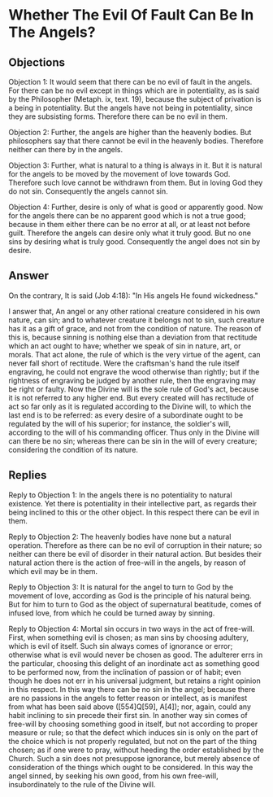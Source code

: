 # Whether The Evil Of Fault Can Be In The Angels?

## Objections

Objection 1: It would seem that there can be no evil of fault in the angels. For there can be no evil except in things which are in potentiality, as is said by the Philosopher (Metaph. ix, text. 19), because the subject of privation is a being in potentiality. But the angels have not being in potentiality, since they are subsisting forms. Therefore there can be no evil in them.

Objection 2: Further, the angels are higher than the heavenly bodies. But philosophers say that there cannot be evil in the heavenly bodies. Therefore neither can there by in the angels.

Objection 3: Further, what is natural to a thing is always in it. But it is natural for the angels to be moved by the movement of love towards God. Therefore such love cannot be withdrawn from them. But in loving God they do not sin. Consequently the angels cannot sin.

Objection 4: Further, desire is only of what is good or apparently good. Now for the angels there can be no apparent good which is not a true good; because in them either there can be no error at all, or at least not before guilt. Therefore the angels can desire only what it truly good. But no one sins by desiring what is truly good. Consequently the angel does not sin by desire.

## Answer

On the contrary, It is said (Job 4:18): "In His angels He found wickedness."

I answer that, An angel or any other rational creature considered in his own nature, can sin; and to whatever creature it belongs not to sin, such creature has it as a gift of grace, and not from the condition of nature. The reason of this is, because sinning is nothing else than a deviation from that rectitude which an act ought to have; whether we speak of sin in nature, art, or morals. That act alone, the rule of which is the very virtue of the agent, can never fall short of rectitude. Were the craftsman's hand the rule itself engraving, he could not engrave the wood otherwise than rightly; but if the rightness of engraving be judged by another rule, then the engraving may be right or faulty. Now the Divine will is the sole rule of God's act, because it is not referred to any higher end. But every created will has rectitude of act so far only as it is regulated according to the Divine will, to which the last end is to be referred: as every desire of a subordinate ought to be regulated by the will of his superior; for instance, the soldier's will, according to the will of his commanding officer. Thus only in the Divine will can there be no sin; whereas there can be sin in the will of every creature; considering the condition of its nature.

## Replies

Reply to Objection 1: In the angels there is no potentiality to natural existence. Yet there is potentiality in their intellective part, as regards their being inclined to this or the other object. In this respect there can be evil in them.

Reply to Objection 2: The heavenly bodies have none but a natural operation. Therefore as there can be no evil of corruption in their nature; so neither can there be evil of disorder in their natural action. But besides their natural action there is the action of free-will in the angels, by reason of which evil may be in them.

Reply to Objection 3: It is natural for the angel to turn to God by the movement of love, according as God is the principle of his natural being. But for him to turn to God as the object of supernatural beatitude, comes of infused love, from which he could be turned away by sinning.

Reply to Objection 4: Mortal sin occurs in two ways in the act of free-will. First, when something evil is chosen; as man sins by choosing adultery, which is evil of itself. Such sin always comes of ignorance or error; otherwise what is evil would never be chosen as good. The adulterer errs in the particular, choosing this delight of an inordinate act as something good to be performed now, from the inclination of passion or of habit; even though he does not err in his universal judgment, but retains a right opinion in this respect. In this way there can be no sin in the angel; because there are no passions in the angels to fetter reason or intellect, as is manifest from what has been said above ([554]Q[59], A[4]); nor, again, could any habit inclining to sin precede their first sin. In another way sin comes of free-will by choosing something good in itself, but not according to proper measure or rule; so that the defect which induces sin is only on the part of the choice which is not properly regulated, but not on the part of the thing chosen; as if one were to pray, without heeding the order established by the Church. Such a sin does not presuppose ignorance, but merely absence of consideration of the things which ought to be considered. In this way the angel sinned, by seeking his own good, from his own free-will, insubordinately to the rule of the Divine will.